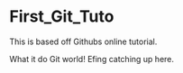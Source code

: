 # First_Git_Tuto
This is based off Githubs online tutorial.

What it do Git world! Efing catching up here. 
